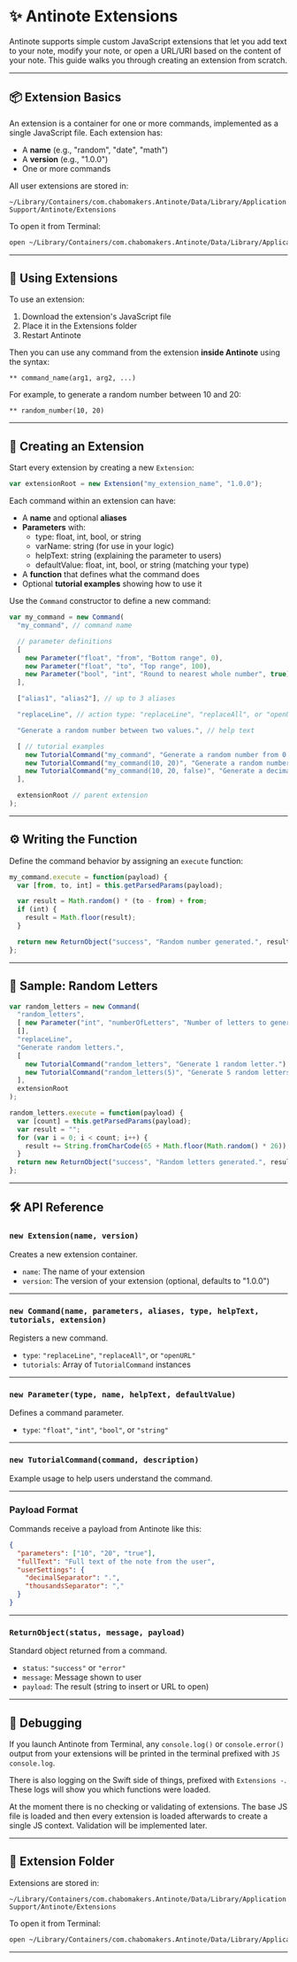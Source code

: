 # ✨ Antinote Extensions

Antinote supports simple custom JavaScript extensions that let you add text to your note, modify your note, or open a URL/URI based on the content of your note. This guide walks you through creating an extension from scratch.

---

## 📦 Extension Basics

An extension is a container for one or more commands, implemented as a single JavaScript file. Each extension has:

- A **name** (e.g., "random", "date", "math")
- A **version** (e.g., "1.0.0")
- One or more commands

All user extensions are stored in:
```
~/Library/Containers/com.chabomakers.Antinote/Data/Library/Application Support/Antinote/Extensions
```

To open it from Terminal:

```sh
open ~/Library/Containers/com.chabomakers.Antinote/Data/Library/Application\ Support/Antinote/Extensions
```
---

## 🚀 Using Extensions

To use an extension:

1. Download the extension's JavaScript file
2. Place it in the Extensions folder
3. Restart Antinote

Then you can use any command from the extension **inside Antinote** using the syntax:
```
** command_name(arg1, arg2, ...)
```

For example, to generate a random number between 10 and 20:
```
** random_number(10, 20)
```

---

## 🧠 Creating an Extension

Start every extension by creating a new `Extension`:

```js
var extensionRoot = new Extension("my_extension_name", "1.0.0");
```

Each command within an extension can have:

- A **name** and optional **aliases**
- **Parameters** with:
  - type: float, int, bool, or string
  - varName: string (for use in your logic)
  - helpText: string (explaining the parameter to users)
  - defaultValue: float, int, bool, or string (matching your type)
- A **function** that defines what the command does
- Optional **tutorial examples** showing how to use it


Use the `Command` constructor to define a new command:

```js
var my_command = new Command(
  "my_command", // command name

  // parameter definitions
  [
    new Parameter("float", "from", "Bottom range", 0),
    new Parameter("float", "to", "Top range", 100),
    new Parameter("bool", "int", "Round to nearest whole number", true)
  ],

  ["alias1", "alias2"], // up to 3 aliases

  "replaceLine", // action type: "replaceLine", "replaceAll", or "openURL"

  "Generate a random number between two values.", // help text

  [ // tutorial examples
    new TutorialCommand("my_command", "Generate a random number from 0 to 100."),
    new TutorialCommand("my_command(10, 20)", "Generate a random number from 10 to 20."),
    new TutorialCommand("my_command(10, 20, false)", "Generate a decimal number from 10 to 20.")
  ],

  extensionRoot // parent extension
);
```

---

## ⚙️ Writing the Function

Define the command behavior by assigning an `execute` function:

```js
my_command.execute = function(payload) {
  var [from, to, int] = this.getParsedParams(payload);

  var result = Math.random() * (to - from) + from;
  if (int) {
    result = Math.floor(result);
  }

  return new ReturnObject("success", "Random number generated.", result);
};
```

---

## 🧪 Sample: Random Letters

```js
var random_letters = new Command(
  "random_letters",
  [ new Parameter("int", "numberOfLetters", "Number of letters to generate", 1) ],
  [],
  "replaceLine",
  "Generate random letters.",
  [
    new TutorialCommand("random_letters", "Generate 1 random letter."),
    new TutorialCommand("random_letters(5)", "Generate 5 random letters.")
  ],
  extensionRoot
);

random_letters.execute = function(payload) {
  var [count] = this.getParsedParams(payload);
  var result = "";
  for (var i = 0; i < count; i++) {
    result += String.fromCharCode(65 + Math.floor(Math.random() * 26));
  }
  return new ReturnObject("success", "Random letters generated.", result);
};
```

---

## 🛠 API Reference

### `new Extension(name, version)`
Creates a new extension container.

- `name`: The name of your extension
- `version`: The version of your extension (optional, defaults to "1.0.0")

---

### `new Command(name, parameters, aliases, type, helpText, tutorials, extension)`
Registers a new command.

- `type`: `"replaceLine"`, `"replaceAll"`, or `"openURL"`
- `tutorials`: Array of `TutorialCommand` instances

---

### `new Parameter(type, name, helpText, defaultValue)`
Defines a command parameter.

- `type`: `"float"`, `"int"`, `"bool"`, or `"string"`

---

### `new TutorialCommand(command, description)`
Example usage to help users understand the command.

---

### Payload Format
Commands receive a payload from Antinote like this:

```json
{
  "parameters": ["10", "20", "true"],
  "fullText": "Full text of the note from the user",
  "userSettings": {
    "decimalSeparator": ".",
    "thousandsSeparator": ","
  }
}
```

---

### `ReturnObject(status, message, payload)`
Standard object returned from a command.

- `status`: `"success"` or `"error"`
- `message`: Message shown to user
- `payload`: The result (string to insert or URL to open)

---

## 🐞 Debugging

If you launch Antinote from Terminal, any `console.log()` or `console.error()` output from your extensions will be printed in the terminal prefixed with `JS console.log`.

There is also logging on the Swift side of things, prefixed with `Extensions -`. These logs will show you which functions were loaded.

At the moment there is no checking or validating of extensions. The base JS file is loaded and then every extension is loaded afterwards to create a single JS context. Validation will be implemented later.

---

## 📂 Extension Folder

Extensions are stored in:

```
~/Library/Containers/com.chabomakers.Antinote/Data/Library/Application Support/Antinote/Extensions
```

To open it from Terminal:

```sh
open ~/Library/Containers/com.chabomakers.Antinote/Data/Library/Application\ Support/Antinote/Extensions
```

---
